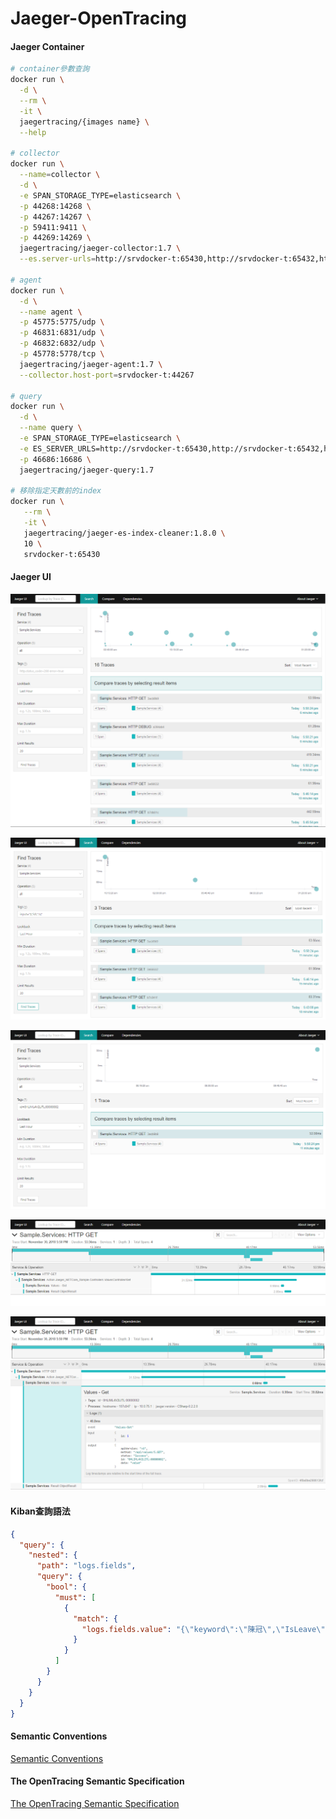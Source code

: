 # Jaeger-OpenTracing

#### Jaeger Container

```bash
# container參數查詢
docker run \
  -d \
  --rm \
  -it \
  jaegertracing/{images name} \
  --help

# collector
docker run \
  --name=collector \
  -d \
  -e SPAN_STORAGE_TYPE=elasticsearch \
  -p 44268:14268 \
  -p 44267:14267 \
  -p 59411:9411 \
  -p 44269:14269 \
  jaegertracing/jaeger-collector:1.7 \
  --es.server-urls=http://srvdocker-t:65430,http://srvdocker-t:65432,http://srvdocker-t:65434

# agent
docker run \
  -d \
  --name agent \
  -p 45775:5775/udp \
  -p 46831:6831/udp \
  -p 46832:6832/udp \
  -p 45778:5778/tcp \
  jaegertracing/jaeger-agent:1.7 \
  --collector.host-port=srvdocker-t:44267

# query
docker run \
  -d \
  --name query \
  -e SPAN_STORAGE_TYPE=elasticsearch \
  -e ES_SERVER_URLS=http://srvdocker-t:65430,http://srvdocker-t:65432,http://srvdocker-t:65434 \
  -p 46686:16686 \
  jaegertracing/jaeger-query:1.7

# 移除指定天數前的index
docker run \
   --rm \
   -it \
   jaegertracing/jaeger-es-index-cleaner:1.8.0 \
   10 \
   srvdocker-t:65430
```

#### Jaeger UI

![ui](images/jaeger%20ui.PNG)

![ui query](images/jaeger%20ui%20query.PNG)

![ui query by id](images/jaeger%20ui%20query%20by%20id.PNG)

![tracing record](images/tracing%20record.png)

![tracing detail](images/tracing%20record%20detail.png)

#### Kiban查詢語法

```json
{
  "query": {
    "nested": {
      "path": "logs.fields",
      "query": {
        "bool": {
          "must": [
            {
              "match": {
                "logs.fields.value": "{\"keyword\":\"陳冠\",\"IsLeave\":true,\"Num\":1000}"
              }
            }
          ]
        }
      }
    }
  }
}
```

#### Semantic Conventions
[Semantic Conventions](https://github.com/opentracing/specification/blob/master/semantic_conventions.md)

#### The OpenTracing Semantic Specification
[The OpenTracing Semantic Specification](https://github.com/opentracing/specification/blob/master/specification.md)

